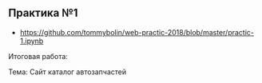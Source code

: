 ## Практика №1

* https://github.com/tommybolin/web-practic-2018/blob/master/practic-1.ipynb

Итоговая работа:

Тема: Сайт каталог автозапчастей
